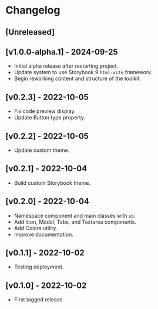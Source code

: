 # Changelog

## [Unreleased]

## [v1.0.0-alpha.1] - 2024-09-25

- Initial alpha release after restarting project.
- Update system to use Storybook 9 `html-vite` framework.
- Begin reworking content and structure of the toolkit.

## [v0.2.3] - 2022-10-05

- Fix code preview display.
- Update Button type property.

## [v0.2.2] - 2022-10-05

- Update custom theme.

## [v0.2.1] - 2022-10-04

- Build custom Storybook theme.

## [v0.2.0] - 2022-10-04

- Namespace component and main classes with `sb`.
- Add Icon, Modal, Tabs, and Textarea components.
- Add Colors utility.
- Improve documentation.

## [v0.1.1] - 2022-10-02

- Testing deployment.

## [v0.1.0] - 2022-10-02

- First tagged release.
